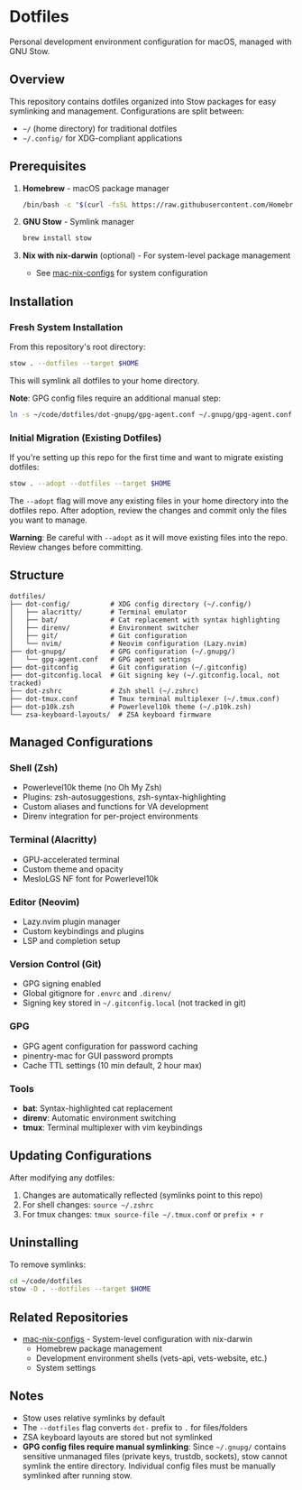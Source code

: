 # Dotfiles

Personal development environment configuration for macOS, managed with GNU Stow.

## Overview

This repository contains dotfiles organized into Stow packages for easy symlinking and management. Configurations are split between:

- `~/` (home directory) for traditional dotfiles
- `~/.config/` for XDG-compliant applications

## Prerequisites

1. **Homebrew** - macOS package manager

   ```bash
   /bin/bash -c "$(curl -fsSL https://raw.githubusercontent.com/Homebrew/install/HEAD/install.sh)"
   ```

2. **GNU Stow** - Symlink manager

   ```bash
   brew install stow
   ```

3. **Nix with nix-darwin** (optional) - For system-level package management
   - See [mac-nix-configs](https://github.com/bryan-thompsoncodes/mac-nix-configs) for system configuration

## Installation

### Fresh System Installation

From this repository's root directory:

```bash
stow . --dotfiles --target $HOME
```

This will symlink all dotfiles to your home directory.

**Note**: GPG config files require an additional manual step:

```bash
ln -s ~/code/dotfiles/dot-gnupg/gpg-agent.conf ~/.gnupg/gpg-agent.conf
```

### Initial Migration (Existing Dotfiles)

If you're setting up this repo for the first time and want to migrate existing dotfiles:

```bash
stow . --adopt --dotfiles --target $HOME
```

The `--adopt` flag will move any existing files in your home directory into the dotfiles repo. After adoption, review the changes and commit only the files you want to manage.

**Warning**: Be careful with `--adopt` as it will move existing files into the repo. Review changes before committing.

## Structure

```
dotfiles/
├── dot-config/          # XDG config directory (~/.config/)
│   ├── alacritty/       # Terminal emulator
│   ├── bat/             # Cat replacement with syntax highlighting
│   ├── direnv/          # Environment switcher
│   ├── git/             # Git configuration
│   └── nvim/            # Neovim configuration (Lazy.nvim)
├── dot-gnupg/           # GPG configuration (~/.gnupg/)
│   └── gpg-agent.conf   # GPG agent settings
├── dot-gitconfig        # Git configuration (~/.gitconfig)
├── dot-gitconfig.local  # Git signing key (~/.gitconfig.local, not tracked)
├── dot-zshrc            # Zsh shell (~/.zshrc)
├── dot-tmux.conf        # Tmux terminal multiplexer (~/.tmux.conf)
├── dot-p10k.zsh         # Powerlevel10k theme (~/.p10k.zsh)
└── zsa-keyboard-layouts/  # ZSA keyboard firmware
```

## Managed Configurations

### Shell (Zsh)

- Powerlevel10k theme (no Oh My Zsh)
- Plugins: zsh-autosuggestions, zsh-syntax-highlighting
- Custom aliases and functions for VA development
- Direnv integration for per-project environments

### Terminal (Alacritty)

- GPU-accelerated terminal
- Custom theme and opacity
- MesloLGS NF font for Powerlevel10k

### Editor (Neovim)

- Lazy.nvim plugin manager
- Custom keybindings and plugins
- LSP and completion setup

### Version Control (Git)

- GPG signing enabled
- Global gitignore for `.envrc` and `.direnv/`
- Signing key stored in `~/.gitconfig.local` (not tracked in git)

### GPG

- GPG agent configuration for password caching
- pinentry-mac for GUI password prompts
- Cache TTL settings (10 min default, 2 hour max)

### Tools

- **bat**: Syntax-highlighted cat replacement
- **direnv**: Automatic environment switching
- **tmux**: Terminal multiplexer with vim keybindings

## Updating Configurations

After modifying any dotfiles:

1. Changes are automatically reflected (symlinks point to this repo)
2. For shell changes: `source ~/.zshrc`
3. For tmux changes: `tmux source-file ~/.tmux.conf` or `prefix + r`

## Uninstalling

To remove symlinks:

```bash
cd ~/code/dotfiles
stow -D . --dotfiles --target $HOME
```

## Related Repositories

- [mac-nix-configs](https://github.com/bryan-thompsoncodes/mac-nix-configs) - System-level configuration with nix-darwin
  - Homebrew package management
  - Development environment shells (vets-api, vets-website, etc.)
  - System settings

## Notes

- Stow uses relative symlinks by default
- The `--dotfiles` flag converts `dot-` prefix to `.` for files/folders
- ZSA keyboard layouts are stored but not symlinked
- **GPG config files require manual symlinking**: Since `~/.gnupg/` contains sensitive unmanaged files (private keys, trustdb, sockets), stow cannot symlink the entire directory. Individual config files must be manually symlinked after running stow.
